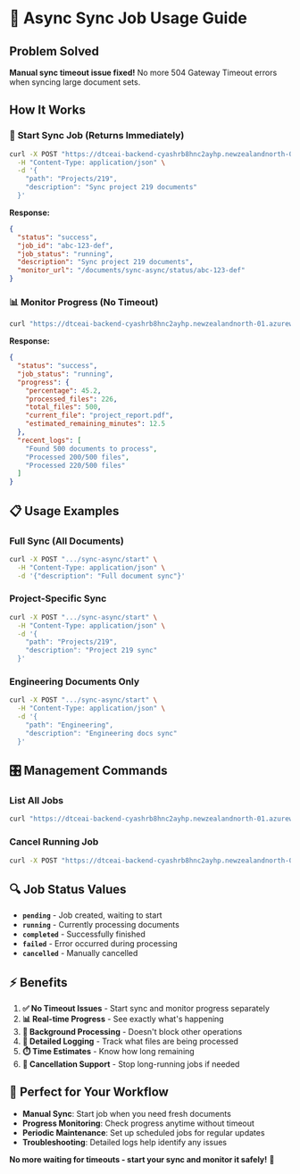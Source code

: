 # 🚀 Async Sync Job Usage Guide

## Problem Solved
**Manual sync timeout issue fixed!** No more 504 Gateway Timeout errors when syncing large document sets.

## How It Works

### 🎯 **Start Sync Job** (Returns Immediately)
```bash
curl -X POST "https://dtceai-backend-cyashrb8hnc2ayhp.newzealandnorth-01.azurewebsites.net/documents/sync-async/start" \
  -H "Content-Type: application/json" \
  -d '{
    "path": "Projects/219",
    "description": "Sync project 219 documents"
  }'
```

**Response:**
```json
{
  "status": "success",
  "job_id": "abc-123-def",
  "job_status": "running",
  "description": "Sync project 219 documents",
  "monitor_url": "/documents/sync-async/status/abc-123-def"
}
```

### 📊 **Monitor Progress** (No Timeout)
```bash
curl "https://dtceai-backend-cyashrb8hnc2ayhp.newzealandnorth-01.azurewebsites.net/documents/sync-async/status/abc-123-def"
```

**Response:**
```json
{
  "status": "success",
  "job_status": "running",
  "progress": {
    "percentage": 45.2,
    "processed_files": 226,
    "total_files": 500,
    "current_file": "project_report.pdf",
    "estimated_remaining_minutes": 12.5
  },
  "recent_logs": [
    "Found 500 documents to process",
    "Processed 200/500 files",
    "Processed 220/500 files"
  ]
}
```

## 📋 **Usage Examples**

### **Full Sync** (All Documents)
```bash
curl -X POST ".../sync-async/start" \
  -H "Content-Type: application/json" \
  -d '{"description": "Full document sync"}'
```

### **Project-Specific Sync**
```bash
curl -X POST ".../sync-async/start" \
  -H "Content-Type: application/json" \
  -d '{
    "path": "Projects/219",
    "description": "Project 219 sync"
  }'
```

### **Engineering Documents Only**
```bash
curl -X POST ".../sync-async/start" \
  -H "Content-Type: application/json" \
  -d '{
    "path": "Engineering",
    "description": "Engineering docs sync"
  }'
```

## 🎛️ **Management Commands**

### **List All Jobs**
```bash
curl "https://dtceai-backend-cyashrb8hnc2ayhp.newzealandnorth-01.azurewebsites.net/documents/sync-async/jobs"
```

### **Cancel Running Job**
```bash
curl -X POST "https://dtceai-backend-cyashrb8hnc2ayhp.newzealandnorth-01.azurewebsites.net/documents/sync-async/cancel/abc-123-def"
```

## 🔍 **Job Status Values**

- **`pending`** - Job created, waiting to start
- **`running`** - Currently processing documents
- **`completed`** - Successfully finished
- **`failed`** - Error occurred during processing
- **`cancelled`** - Manually cancelled

## ⚡ **Benefits**

1. **✅ No Timeout Issues** - Start sync and monitor progress separately
2. **📊 Real-time Progress** - See exactly what's happening
3. **🔄 Background Processing** - Doesn't block other operations
4. **📝 Detailed Logging** - Track what files are being processed
5. **⏱️ Time Estimates** - Know how long remaining
6. **🛑 Cancellation Support** - Stop long-running jobs if needed

## 🎯 **Perfect for Your Workflow**

- **Manual Sync**: Start job when you need fresh documents
- **Progress Monitoring**: Check progress anytime without timeout
- **Periodic Maintenance**: Set up scheduled jobs for regular updates
- **Troubleshooting**: Detailed logs help identify any issues

**No more waiting for timeouts - start your sync and monitor it safely!** 🚀
